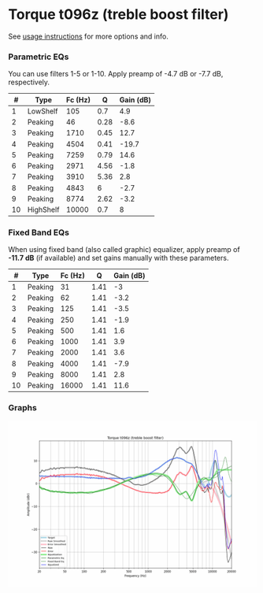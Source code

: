 # Torque t096z (treble boost filter)
See [usage instructions](https://github.com/jaakkopasanen/AutoEq#usage) for more options and info.

### Parametric EQs
You can use filters 1-5 or 1-10. Apply preamp of -4.7 dB or -7.7 dB, respectively.

|   # | Type      |   Fc (Hz) |    Q |   Gain (dB) |
|-----|-----------|-----------|------|-------------|
|   1 | LowShelf  |       105 | 0.7  |         4.9 |
|   2 | Peaking   |        46 | 0.28 |        -8.6 |
|   3 | Peaking   |      1710 | 0.45 |        12.7 |
|   4 | Peaking   |      4504 | 0.41 |       -19.7 |
|   5 | Peaking   |      7259 | 0.79 |        14.6 |
|   6 | Peaking   |      2971 | 4.56 |        -1.8 |
|   7 | Peaking   |      3910 | 5.36 |         2.8 |
|   8 | Peaking   |      4843 | 6    |        -2.7 |
|   9 | Peaking   |      8774 | 2.62 |        -3.2 |
|  10 | HighShelf |     10000 | 0.7  |         8   |

### Fixed Band EQs
When using fixed band (also called graphic) equalizer, apply preamp of **-11.7 dB** (if available) and set gains manually with these parameters.

|   # | Type    |   Fc (Hz) |    Q |   Gain (dB) |
|-----|---------|-----------|------|-------------|
|   1 | Peaking |        31 | 1.41 |        -3   |
|   2 | Peaking |        62 | 1.41 |        -3.2 |
|   3 | Peaking |       125 | 1.41 |        -3.5 |
|   4 | Peaking |       250 | 1.41 |        -1.9 |
|   5 | Peaking |       500 | 1.41 |         1.6 |
|   6 | Peaking |      1000 | 1.41 |         3.9 |
|   7 | Peaking |      2000 | 1.41 |         3.6 |
|   8 | Peaking |      4000 | 1.41 |        -7.9 |
|   9 | Peaking |      8000 | 1.41 |         2.8 |
|  10 | Peaking |     16000 | 1.41 |        11.6 |

### Graphs
![](./Torque%20t096z%20(treble%20boost%20filter).png)
